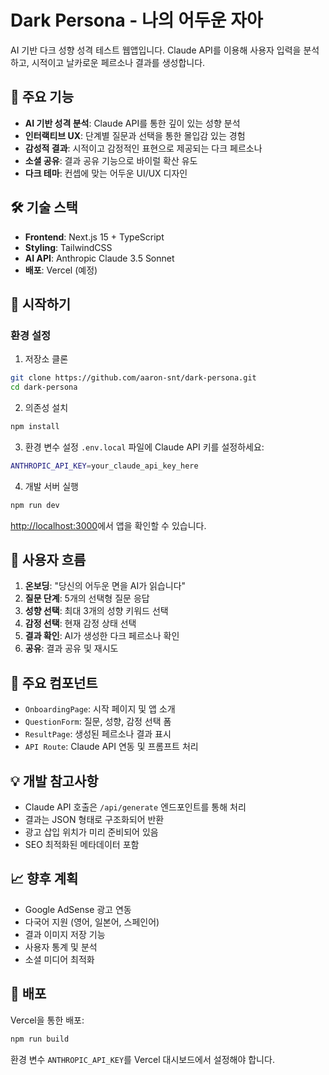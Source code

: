 # Dark Persona - 나의 어두운 자아

AI 기반 다크 성향 성격 테스트 웹앱입니다. Claude API를 이용해 사용자 입력을 분석하고, 시적이고 날카로운 페르소나 결과를 생성합니다.

## 🎯 주요 기능

- **AI 기반 성격 분석**: Claude API를 통한 깊이 있는 성향 분석
- **인터랙티브 UX**: 단계별 질문과 선택을 통한 몰입감 있는 경험
- **감성적 결과**: 시적이고 감정적인 표현으로 제공되는 다크 페르소나
- **소셜 공유**: 결과 공유 기능으로 바이럴 확산 유도
- **다크 테마**: 컨셉에 맞는 어두운 UI/UX 디자인

## 🛠 기술 스택

- **Frontend**: Next.js 15 + TypeScript
- **Styling**: TailwindCSS
- **AI API**: Anthropic Claude 3.5 Sonnet
- **배포**: Vercel (예정)

## 🚀 시작하기

### 환경 설정

1. 저장소 클론
```bash
git clone https://github.com/aaron-snt/dark-persona.git
cd dark-persona
```

2. 의존성 설치
```bash
npm install
```

3. 환경 변수 설정
`.env.local` 파일에 Claude API 키를 설정하세요:
```bash
ANTHROPIC_API_KEY=your_claude_api_key_here
```

4. 개발 서버 실행
```bash
npm run dev
```

[http://localhost:3000](http://localhost:3000)에서 앱을 확인할 수 있습니다.

## 📱 사용자 흐름

1. **온보딩**: "당신의 어두운 면을 AI가 읽습니다"
2. **질문 단계**: 5개의 선택형 질문 응답
3. **성향 선택**: 최대 3개의 성향 키워드 선택
4. **감정 선택**: 현재 감정 상태 선택
5. **결과 확인**: AI가 생성한 다크 페르소나 확인
6. **공유**: 결과 공유 및 재시도

## 🎨 주요 컴포넌트

- `OnboardingPage`: 시작 페이지 및 앱 소개
- `QuestionForm`: 질문, 성향, 감정 선택 폼
- `ResultPage`: 생성된 페르소나 결과 표시
- `API Route`: Claude API 연동 및 프롬프트 처리

## 💡 개발 참고사항

- Claude API 호출은 `/api/generate` 엔드포인트를 통해 처리
- 결과는 JSON 형태로 구조화되어 반환
- 광고 삽입 위치가 미리 준비되어 있음
- SEO 최적화된 메타데이터 포함

## 📈 향후 계획

- Google AdSense 광고 연동
- 다국어 지원 (영어, 일본어, 스페인어)
- 결과 이미지 저장 기능
- 사용자 통계 및 분석
- 소셜 미디어 최적화

## 🔧 배포

Vercel을 통한 배포:

```bash
npm run build
```

환경 변수 `ANTHROPIC_API_KEY`를 Vercel 대시보드에서 설정해야 합니다.
